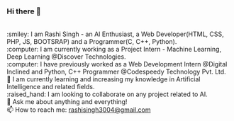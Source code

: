 ### Hi there 👋

<!--
**RASHI3004/RASHI3004** is a ✨ _special_ ✨ repository because its `README.md` (this file) appears on your GitHub profile.

Here are some ideas to get you started:

- 🔭 I’m currently working on ...
- 🌱 I’m currently learning ...
- 👯 I’m looking to collaborate on ...
- 🤔 I’m looking for help with ...
- 💬 Ask me about ...
- 📫 How to reach me: ...
- 😄 Pronouns: ...
- ⚡ Fun fact: ...
-->
</br>
  :smiley:  I am Rashi Singh - an AI Enthusiast, a Web Developer(HTML, CSS, PHP, JS, BOOTSRAP) and a Programmer(C, C++, Python).
</br>
  :computer:  I am currently working as a Project Intern - Machine Learning, Deep Learning @Discover Technologies.
</br>
  :computer:  I have previously worked as a Web Development Intern @Digital Inclined and Python, C++ Programmer @Codespeedy Technology Pvt. Ltd.
</br>
  🌱  I am currently learning and increasing my knowledge in Artificial Intelligence and related fields.
</br>
  :raised_hand:  I am looking to collaborate on any project related to AI.
</br>
  💬  Ask me about anything and everything!
</br>
  📫  How to reach me: <a href="mailto:rashisingh3004@gmail.com">rashisingh3004@gmail.com</a>
 
